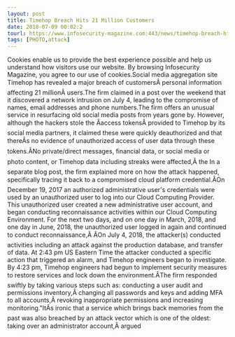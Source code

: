 ```yaml
---
layout: post
title: Timehop Breach Hits 21 Million Customers
date: 2018-07-09 00:02:2
tourl: https://www.infosecurity-magazine.com:443/news/timehop-breach-hits-21-million/
tags: [PHOTO,attack]
---
```

Cookies enable us to provide the best experience possible and help us understand how visitors use our website. By browsing Infosecurity Magazine, you agree to our use of cookies.Social media aggregation site Timehop has revealed a major breach of customersÂ personal information affecting 21 millionÂ users.The firm claimed in a post over the weekend that it discovered a network intrusion on July 4, leading to the compromise of names, email addresses and phone numbers.The firm offers an unusual service in resurfacing old social media posts from years gone by. However, although the hackers stole the Âaccess tokensÂ provided to Timehop by its social media partners, it claimed these were quickly deauthorized and that thereÂs no evidence of unauthorized access of user data through these tokens.ÂNo private/direct messages, financial data, or social media or photo content, or Timehop data including streaks were affected,Â the In a separate blog post, the firm explained more on how the attack happened, specifically tracing it back to a compromised cloud platform credential.ÂOn December 19, 2017 an authorized administrative user's credentials were used by an unauthorized user to log into our Cloud Computing Provider. This unauthorized user created a new administrative user account, and began conducting reconnaissance activities within our Cloud Computing Environment. For the next two days, and on one day in March, 2018, and one day in June, 2018, the unauthorized user logged in again and continued to conduct reconnaissance,Â ÂOn July 4, 2018, the attacker(s) conducted activities including an attack against the production database, and transfer of data. At 2:43 pm US Eastern Time the attacker conducted a specific action that triggered an alarm, and Timehop engineers began to investigate. By 4:23 pm, Timehop engineers had begun to implement security measures to restore services and lock down the environment.ÂThe firm responded swiftly by taking various steps such as: conducting a user audit and permissions inventory,Â changing all passwords and keys and adding MFA to all accounts,Â revoking inappropriate permissions and increasing monitoring."ItÂs ironic that a service which brings back memories from the past was also breached by an attack vector which is one of the oldest: taking over an administrator account,Â argued 
